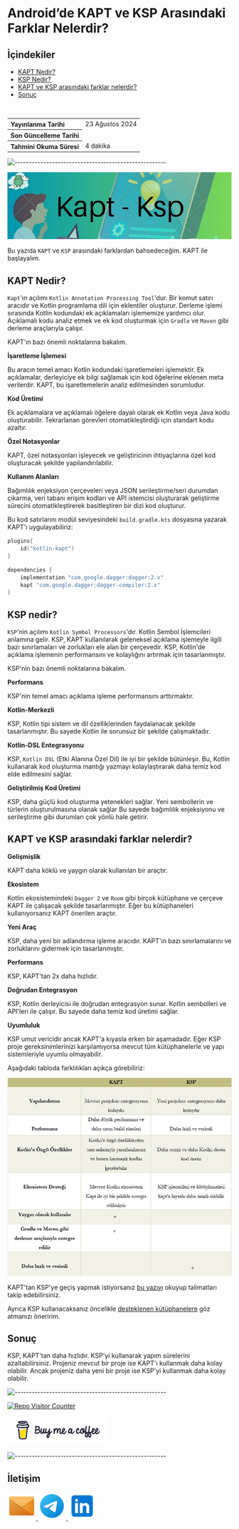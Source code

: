 # Android’de KAPT ve KSP Arasındaki Farklar Nelerdir?

## **İçindekiler**

- [KAPT Nedir?](#kapt-nedir)
- [KSP Nedir?](#ksp-nedir)
- [KAPT ve KSP arasındaki farklar nelerdir?](#kapt-ve-ksp-arasındaki-farklar-nelerdir)
- [Sonuç](#sonuç)

<br>

<table>
  <tr>
    <th style="text-align: left; font-weight: bold;">Yayınlanma Tarihi</th>
    <td style="text-align: left;">23 Ağustos 2024</td>
  </tr>
  <tr>
    <th style="text-align: left; font-weight: bold;">Son Güncelleme Tarihi</th>
    <td style="text-align: left;"></td>
  </tr>
  <tr>
    <th style="text-align: left; font-weight: bold;">Tahmini Okuma Süresi</th>
    <td style="text-align: left;">4 dakika</td>
  </tr>
</table>


![-----------------------------------------------------](../../../Readme%20Resources/Çizgi.png)

<img src="./Resources/1.webp" alt="KAPT - KSP"/>

<br>

Bu yazıda `KAPT` ve `KSP` arasındaki farklardan bahsedeceğim. KAPT ile başlayalım.


## KAPT Nedir?

`Kapt`'ın açılımı `Kotlin Annotation Processing Tool`'dur. Bir komut satırı aracıdır ve Kotlin programlama dili için eklentiler oluşturur.
Derleme işlemi sırasında Kotlin kodundaki ek açıklamaları işlememize yardımcı olur. Açıklamalı kodu analiz etmek ve ek kod oluşturmak için
`Gradle` ve `Maven` gibi derleme araçlarıyla çalışır.

KAPT'ın bazı önemli noktalarına bakalım.

**İşaretleme İşlemesi**

Bu aracın temel amacı Kotlin kodundaki işaretlemeleri işlemektir. Ek açıklamalar, derleyiciye ek bilgi sağlamak için kod öğelerine eklenen meta verilerdir.
KAPT, bu işaretlemelerin analiz edilmesinden sorumludur.

**Kod Üretimi**

Ek açıklamalara ve açıklamalı öğelere dayalı olarak ek Kotlin veya Java kodu oluşturabilir. Tekrarlanan görevleri otomatikleştirdiği için standart kodu azaltır.

**Özel Notasyonlar**

KAPT, özel notasyonları işleyecek ve geliştiricinin ihtiyaçlarına özel kod oluşturacak şekilde yapılandırılabilir.

**Kullanım Alanları**

Bağımlılık enjeksiyon çerçeveleri veya JSON serileştirme/seri durumdan çıkarma, veri tabanı erişim kodları ve API istemcisi oluşturarak
geliştirme sürecini otomatikleştirerek basitleştiren bir dizi kod oluşturur.

 Bu kod satırlarını modül seviyesindeki `build.gradle.kts` dosyasına yazarak KAPT'ı uygulayabiliriz:

```kotlin
plugins{
    id("kotlin-kapt")
}
```

```kotlin
dependencies {
    implementation "com.google.dagger:dagger:2.x"
    kapt "com.google.dagger:dagger-compiler:2.x"
}
```


## KSP nedir?

`KSP`'nin açılımı `Kotlin Symbol Processors`'dır. Kotlin Sembol İşlemcileri anlamına gelir.
KSP, KAPT kullanılarak geleneksel açıklama işlemeyle ilgili bazı sınırlamaları ve zorlukları ele alan bir çerçevedir.
KSP, Kotlin'de açıklama işlemenin performansını ve kolaylığını artırmak için tasarlanmıştır.

KSP'nin bazı önemli noktalarına bakalım.

**Performans**

KSP'nin temel amacı açıklama işleme performansını arttırmaktır.

**Kotlin-Merkezli**

KSP, Kotlin tipi sistem ve dil özelliklerinden faydalanacak şekilde tasarlanmıştır. Bu sayede Kotlin ile sorunsuz bir şekilde çalışmaktadır.

**Kotlin-DSL Entegrasyonu**

KSP, `Kotlin DSL` (Etki Alanına Özel Dil) ile iyi bir şekilde bütünleşir. Bu, Kotlin kullanarak kod oluşturma mantığı yazmayı kolaylaştırarak
daha temiz kod elde edilmesini sağlar.

**Geliştirilmiş Kod Üretimi**

KSP, daha güçlü kod oluşturma yetenekleri sağlar. Yeni sembollerin ve türlerin oluşturulmasına olanak sağlar
Bu sayede bağımlılık enjeksiyonu ve serileştirme gibi durumları çok yönlü hale getirir.


## KAPT ve KSP arasındaki farklar nelerdir?

**Gelişmişlik**

KAPT daha köklü ve yaygın olarak kullanılan bir araçtır.

**Ekosistem**

Kotlin ekosistemindeki `Dagger 2` ve `Room` gibi birçok kütüphane ve çerçeve KAPT ile çalışacak şekilde tasarlanmıştır.
Eğer bu kütüphaneleri kullanıyorsanız KAPT önerilen araçtır.

**Yeni Araç**

KSP, daha yeni bir adlandırma işleme aracıdır. KAPT'ın bazı sınırlamalarını ve zorluklarını gidermek için tasarlanmıştır.

**Performans**

KSP, KAPT'tan 2x daha hızlıdır.

**Doğrudan Entegrasyon**

KSP, Kotlin derleyicisi ile doğrudan entegrasyon sunar. Kotlin sembolleri ve API'leri ile çalışır. Bu sayede daha temiz kod üretimi sağlar.

**Uyumluluk**

KSP umut vericidir ancak KAPT'a kıyasla erken bir aşamadadır. Eğer KSP proje gereksinimlerinizi karşılamıyorsa mevcut tüm kütüphanelerle ve
yapı sistemleriyle uyumlu olmayabilir.

Aşağıdaki tabloda farklılıkları açıkça görebiliriz:

<img src="./Resources/2.webp" alt="KAPT ve KSP arasındaki farklar"/>

<br>

KAPT'tan KSP'ye geçiş yapmak istiyorsanız [bu yazıyı](https://medium.com/@rchaitanya/android-migrate-from-kapt-to-ksp-4df449d2e269) okuyup talimatları takip edebilirsiniz.

Ayrıca KSP kullanacaksanız öncelikle [desteklenen kütüphanelere](https://kotlinlang.org/docs/ksp-overview.html#resources) göz atmanızı öneririm.

## Sonuç

KSP, KAPT'tan daha hızlıdır. KSP'yi kullanarak yapım sürelerini azaltabilirsiniz. Projeniz mevcut bir proje ise KAPT'ı kullanmak daha kolay olabilir.
Ancak projeniz daha yeni bir proje ise KSP'yi kullanmak daha kolay olabilir.


![-----------------------------------------------------](../../../Readme%20Resources/Çizgi.png)

<a href="https://github.com/mustafatoktas/W.BE_RepoVisitorCounterAPI" target="_blank"> <img src="https://toktasoft.com/api/github2/repo-visitor-counter.php?repo=tfu4ez9n7sdy2p5&show_repo_name=1&show_date=1&show_brand=0" alt="Repo Visitor Counter"/> </a>

<a href="https://buymeacoffee.com/mustafatoktas" target="_blank"> <img src="./../../../Readme Resources/İletişim/Buy Me a Coffee.png" alt="Buy Me a Coffee" height="64"/> </a>


![-----------------------------------------------------](../../../Readme%20Resources/Çizgi.png)

## İletişim

<a href="mailto:info@mustafatoktas.com"              target="_blank"> <img src="./../../../Readme Resources/İletişim/Mail.png"     alt="Mail"     width="64"/> </a>
<a href="https://t.me/mustafatoktas00"               target="_blank"> <img src="./../../../Readme Resources/İletişim/Telegram.png" alt="Telegram" width="64"/> </a>
<a href="https://www.linkedin.com/in/mustafatoktas/" target="_blank"> <img src="./../../../Readme Resources/İletişim/LinkedIn.png" alt="LinkedIn" width="64"/> </a>